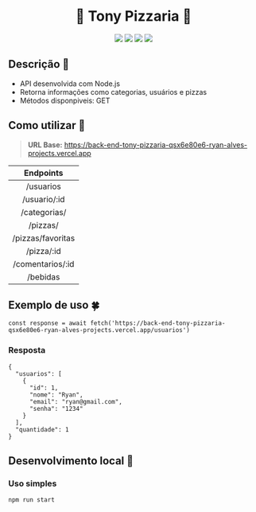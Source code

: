<h1 align="center">  🍕 Tony Pizzaria 🍕 </h1>
<div align="center">  
<img src="https://img.shields.io/badge/Node.js-fa68bf?style=for-the-badge&logo=node.js&logoColor=white" />
<img src="https://img.shields.io/badge/JavaScript-8b47ec?style=for-the-badge&logo=javascript&logoColor=white" />
<img src="https://img.shields.io/badge/Express.js-67bed9?style=for-the-badge&logo=express&logoColor=white" />
<img src="https://img.shields.io/badge/Vercel-7ec52f?style=for-the-badge&logo=vercel&logoColor=white" />
</div>


## Descrição 🌺
- API desenvolvida com Node.js
- Retorna informações como categorias, usuários e pizzas
- Métodos disponpiveis: GET


## Como utilizar 🪻


> **URL Base:** https://back-end-tony-pizzaria-qsx6e80e6-ryan-alves-projects.vercel.app


Endpoints       |
:------------------:|
/usuarios           |  
/usuario/:id        |
/categorias/        |
/pizzas/            | 
/pizzas/favoritas   |  
/pizza/:id          |
/comentarios/:id    |
/bebidas            |

## Exemplo de uso 🍀 

```
const response = await fetch('https://back-end-tony-pizzaria-qsx6e80e6-ryan-alves-projects.vercel.app/usuarios')
```

### Resposta

```
{
  "usuarios": [
    {
      "id": 1,
      "nome": "Ryan",
      "email": "ryan@gmail.com",
      "senha": "1234"
    }
  ],
  "quantidade": 1
}
```

## Desenvolvimento local 🌼

### Uso simples

```
npm run start
```